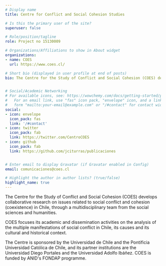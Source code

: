 ```yaml
---
# Display name
title: Centre for Conflict and Social Cohesion Studies

# Is this the primary user of the site?
superuser: false

# Role/position/tagline
role: Project no 15130009 

# Organizations/Affiliations to show in About widget
organizations:
- name: COES
  url: https://www.coes.cl/

# Short bio (displayed in user profile at end of posts)
bio: The Centre for the Study of Conflict and Social Cohesion (COES) develops collaborative research on issues related to social conflict and cohesion (coexistence) in Chile, through a multidisciplinary team from the social sciences and humanities. 


# Social/Academic Networking
# For available icons, see: https://wowchemy.com/docs/getting-started/page-builder/#icons
#   For an email link, use "fas" icon pack, "envelope" icon, and a link in the
#   form "mailto:your-email@example.com" or "/#contact" for contact widget.
social:
- icon: envelope
  icon_pack: fas
  link: '/#contact'
- icon: twitter
  icon_pack: fab
  link: https://twitter.com/CentroCOES
- icon: github
  icon_pack: fab
  link: https://github.com/jciturras/publicaciones


# Enter email to display Gravatar (if Gravatar enabled in Config)
email: comunicaciones@coes.cl

# Highlight the author in author lists? (true/false)
highlight_name: true
---
```

The Centre for the Study of Conflict and Social Cohesion (COES) develops collaborative research on issues related to social conflict and cohesion (coexistence) in Chile, through a multidisciplinary team from the social sciences and humanities.

COES focuses its academic and dissemination activities on the analysis of the multiple manifestations of social conflict in Chile, its causes and its cultural and historical context.

The Centre is sponsored by the Universidad de Chile and the Pontificia Universidad Católica de Chile, and its partner institutions are the Universidad Diego Portales and the Universidad Adolfo Ibáñez. COES is funded by ANID's FONDAP programme.



